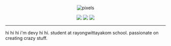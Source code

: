 <div align="center">
  
  ![pixels](https://user-images.githubusercontent.com/60780448/228856675-a173603d-a5df-4dfd-91c1-9b691c53b423.gif)

  <a href="https://devpixels.xyz/"><img src="https://user-images.githubusercontent.com/60780448/227756393-40cc7585-def3-4563-80e1-7eb179507a9f.png"></a>
  <a href="https://www.youtube.com/@devpx"><img src="https://user-images.githubusercontent.com/60780448/227756391-67804464-a8c7-4e53-8689-eb23d84c2500.png"></a>
  <a href="https://discord.gg/EzcWp2KxTr"><img src="https://user-images.githubusercontent.com/60780448/227756394-0d1a1a1b-c235-4e44-a5a4-3c85d1842de4.png"></a>
  
 </div align="center">
 
 <hr>

hi hi hi i'm devy hi hi. student at rayongwittayakom school. passionate on creating crazy stuff.
